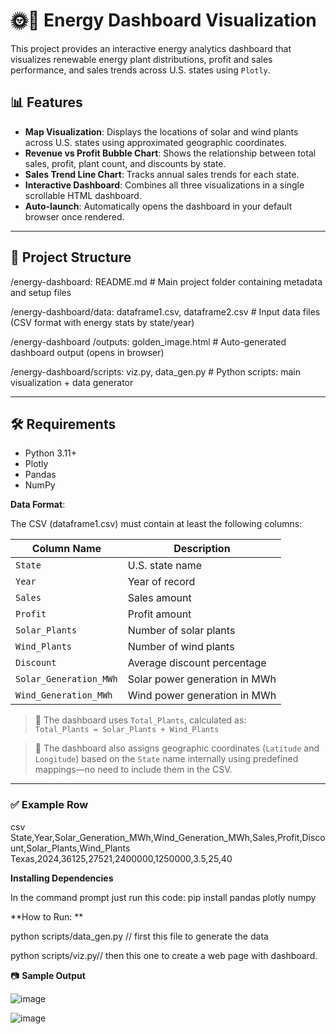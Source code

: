 # 🌞💨 Energy Dashboard Visualization

This project provides an interactive energy analytics dashboard that visualizes renewable energy plant distributions, profit and sales performance, and sales trends across U.S. states using `Plotly`.

## 📊 Features

- **Map Visualization**: Displays the locations of solar and wind plants across U.S. states using approximated geographic coordinates.
- **Revenue vs Profit Bubble Chart**: Shows the relationship between total sales, profit, plant count, and discounts by state.
- **Sales Trend Line Chart**: Tracks annual sales trends for each state.
- **Interactive Dashboard**: Combines all three visualizations in a single scrollable HTML dashboard.
- **Auto-launch**: Automatically opens the dashboard in your default browser once rendered.

---

## 📁 Project Structure

/energy-dashboard: README.md                             # Main project folder containing metadata and setup files

/energy-dashboard/data: dataframe1.csv, dataframe2.csv                       # Input data files (CSV format with energy stats by state/year)

/energy-dashboard /outputs: golden_image.html                                # Auto-generated dashboard output (opens in browser) 

/energy-dashboard/scripts: viz.py, data_gen.py                               # Python scripts: main visualization + data generator


---

## 🛠️ Requirements

- Python 3.11+
- Plotly
- Pandas
- NumPy


**Data Format**:

The CSV (dataframe1.csv) must contain at least the following columns:

| Column Name            | Description                   |
| ---------------------- | ----------------------------- |
| `State`                | U.S. state name               |
| `Year`                 | Year of record                |
| `Sales`                | Sales amount                  |
| `Profit`               | Profit amount                 |
| `Solar_Plants`         | Number of solar plants        |
| `Wind_Plants`          | Number of wind plants         |
| `Discount`             | Average discount percentage   |
| `Solar_Generation_MWh` | Solar power generation in MWh |
| `Wind_Generation_MWh`  | Wind power generation in MWh  |

> 🔄 The dashboard uses `Total_Plants`, calculated as:  
> `Total_Plants = Solar_Plants + Wind_Plants`

> 📍 The dashboard also assigns geographic coordinates (`Latitude` and `Longitude`) based on the `State` name internally using predefined mappings—no need to include them in the CSV.

---

### ✅ Example Row

csv
State,Year,Solar_Generation_MWh,Wind_Generation_MWh,Sales,Profit,Discount,Solar_Plants,Wind_Plants
Texas,2024,36125,27521,2400000,1250000,3.5,25,40


**Installing Dependencies**

In the command prompt just run this code:
pip install pandas plotly numpy


**How to Run: **

python scripts/data_gen.py // first this file to generate the data

python scripts/viz.py// then this one to create a web page with dashboard.

📷 **Sample Output**

![image](https://github.com/user-attachments/assets/4ad53c63-ca43-4b5c-831c-2d2005195ad9)

![image](https://github.com/user-attachments/assets/d9595e34-134c-430c-b59a-434f6d2975b1)




